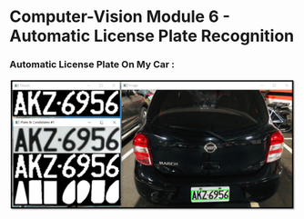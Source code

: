 #  Computer-Vision Module 6 - Automatic License Plate Recognition

### Automatic License Plate On My Car :

![image](data/car.png)

